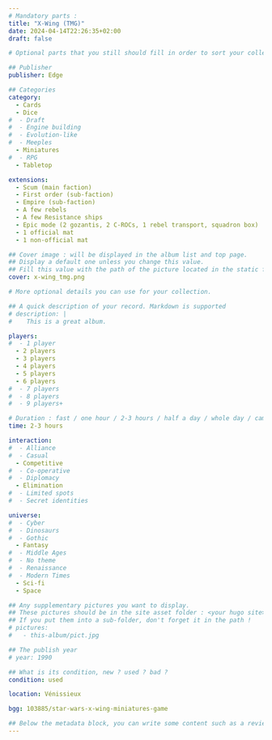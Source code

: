 ```yaml
---
# Mandatory parts :
title: "X-Wing (TMG)"
date: 2024-04-14T22:26:35+02:00
draft: false

# Optional parts that you still should fill in order to sort your collection

## Publisher
publisher: Edge

## Categories
category:
  - Cards
  - Dice
#  - Draft
#  - Engine building
#  - Evolution-like
#  - Meeples
  - Miniatures
#  - RPG
  - Tabletop

extensions:
  - Scum (main faction)
  - First order (sub-faction)
  - Empire (sub-faction)
  - A few rebels
  - A few Resistance ships
  - Epic mode (2 gozantis, 2 C-ROCs, 1 rebel transport, squadron box)
  - 1 official mat
  - 1 non-official mat

## Cover image : will be displayed in the album list and top page.
## Display a default one unless you change this value.
## Fill this value with the path of the picture located in the static folder
cover: x-wing_tmg.png

# More optional details you can use for your collection.

## A quick description of your record. Markdown is supported
# description: |
#    This is a great album.

players:
#  - 1 player
  - 2 players
  - 3 players
  - 4 players
  - 5 players
  - 6 players
#  - 7 players
#  - 8 players
#  - 9 players+

# Duration : fast / one hour / 2-3 hours / half a day / whole day / campaign
time: 2-3 hours

interaction:
#  - Alliance
#  - Casual
  - Competitive
#  - Co-operative
#  - Diplomacy
  - Elimination
#  - Limited spots
#  - Secret identities

universe:
#  - Cyber
#  - Dinosaurs
#  - Gothic
  - Fantasy
#  - Middle Ages
#  - No theme
#  - Renaissance
#  - Modern Times
  - Sci-fi
  - Space

## Any supplementary pictures you want to display.
## These pictures should be in the site asset folder : <your hugo site>/static
## If you put them into a sub-folder, don't forget it in the path !
# pictures:
#   - this-album/pict.jpg

## The publish year
# year: 1990

## What is its condition, new ? used ? bad ?
condition: used

location: Vénissieux

bgg: 103885/star-wars-x-wing-miniatures-game

## Below the metadata block, you can write some content such as a review or anything else you want. It'll be displayed in the album page.
---
```


